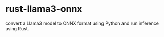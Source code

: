 # rust-llama3-onnx
 convert a Llama3 model to ONNX format using Python and run inference using Rust. 
